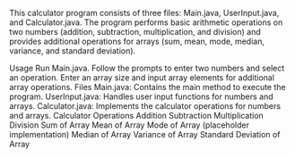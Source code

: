 This calculator program consists of three files: Main.java, UserInput.java, and Calculator.java. The program performs basic arithmetic operations on two numbers (addition, subtraction, multiplication, and division) and provides additional operations for arrays (sum, mean, mode, median, variance, and standard deviation).

Usage
Run Main.java.
Follow the prompts to enter two numbers and select an operation.
Enter an array size and input array elements for additional array operations.
Files
Main.java: Contains the main method to execute the program.
UserInput.java: Handles user input functions for numbers and arrays.
Calculator.java: Implements the calculator operations for numbers and arrays.
Calculator Operations
Addition
Subtraction
Multiplication
Division
Sum of Array
Mean of Array
Mode of Array (placeholder implementation)
Median of Array
Variance of Array
Standard Deviation of Array
